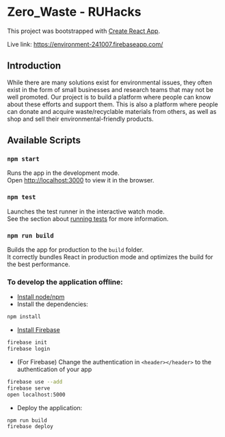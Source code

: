 # Zero_Waste - RUHacks
This project was bootstrapped with [Create React App](https://github.com/facebook/create-react-app).

Live link: https://environment-241007.firebaseapp.com/

## Introduction 
While there are many solutions exist for environmental issues, they often exist in the form of small businesses and research teams that may not be well promoted. Our project is to build a platform where people can know about these efforts and support them. This is also a platform where people can donate and acquire waste/recyclable materials from others, as well as shop and sell their environmental-friendly products.

## Available Scripts
### `npm start`

Runs the app in the development mode.<br>
Open [http://localhost:3000](http://localhost:3000) to view it in the browser.

### `npm test`

Launches the test runner in the interactive watch mode.<br>
See the section about [running tests](https://facebook.github.io/create-react-app/docs/running-tests) for more information.

### `npm run build`

Builds the app for production to the `build` folder.<br>
It correctly bundles React in production mode and optimizes the build for the best performance.

### To develop the application offline:
* [Install node/npm](https://nodejs.org/en/download/)
* Install the dependencies: 
```sh
npm install
```

* [Install Firebase](https://firebase.google.com/docs/auth/web/start)
```sh
firebase init
firebase login
```

* (For Firebase) Change the authentication in `<header></header>` to the authentication of your app
```sh
firebase use --add
firebase serve 
open localhost:5000
```

* Deploy the application:
```sh
npm run build
firebase deploy
```
